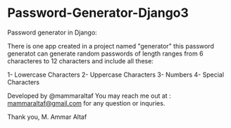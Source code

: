 # Password-Generator-Django3
Password generator in Django:

There is one app created in a project named "generator"
this password generatot can generate random passwords of length ranges from 6 characteres to 12 characters and include all these:

1- Lowercase Characters
2- Uppercase Characters
3- Numbers
4- Special Characters

Developed by @mammaraltaf
You may reach me out at : mammaraltaf@gmail.com for any question or inquries.

Thank you,
M. Ammar Altaf
